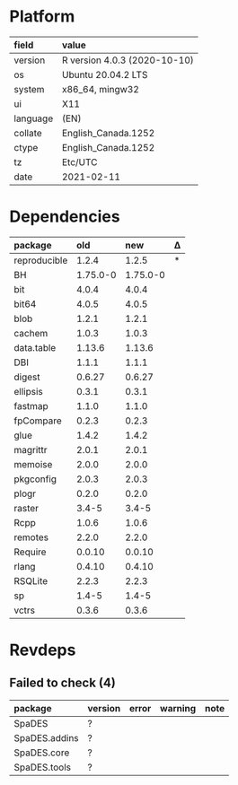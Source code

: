 # Platform

|field    |value                        |
|:--------|:----------------------------|
|version  |R version 4.0.3 (2020-10-10) |
|os       |Ubuntu 20.04.2 LTS           |
|system   |x86_64, mingw32              |
|ui       |X11                          |
|language |(EN)                         |
|collate  |English_Canada.1252          |
|ctype    |English_Canada.1252          |
|tz       |Etc/UTC                      |
|date     |2021-02-11                   |

# Dependencies

|package      |old      |new      |Δ  |
|:------------|:--------|:--------|:--|
|reproducible |1.2.4    |1.2.5    |*  |
|BH           |1.75.0-0 |1.75.0-0 |   |
|bit          |4.0.4    |4.0.4    |   |
|bit64        |4.0.5    |4.0.5    |   |
|blob         |1.2.1    |1.2.1    |   |
|cachem       |1.0.3    |1.0.3    |   |
|data.table   |1.13.6   |1.13.6   |   |
|DBI          |1.1.1    |1.1.1    |   |
|digest       |0.6.27   |0.6.27   |   |
|ellipsis     |0.3.1    |0.3.1    |   |
|fastmap      |1.1.0    |1.1.0    |   |
|fpCompare    |0.2.3    |0.2.3    |   |
|glue         |1.4.2    |1.4.2    |   |
|magrittr     |2.0.1    |2.0.1    |   |
|memoise      |2.0.0    |2.0.0    |   |
|pkgconfig    |2.0.3    |2.0.3    |   |
|plogr        |0.2.0    |0.2.0    |   |
|raster       |3.4-5    |3.4-5    |   |
|Rcpp         |1.0.6    |1.0.6    |   |
|remotes      |2.2.0    |2.2.0    |   |
|Require      |0.0.10   |0.0.10   |   |
|rlang        |0.4.10   |0.4.10   |   |
|RSQLite      |2.2.3    |2.2.3    |   |
|sp           |1.4-5    |1.4-5    |   |
|vctrs        |0.3.6    |0.3.6    |   |

# Revdeps

## Failed to check (4)

|package       |version |error |warning |note |
|:-------------|:-------|:-----|:-------|:----|
|SpaDES        |?       |      |        |     |
|SpaDES.addins |?       |      |        |     |
|SpaDES.core   |?       |      |        |     |
|SpaDES.tools  |?       |      |        |     |

